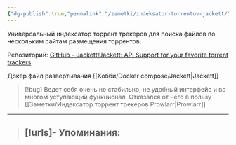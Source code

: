 ```yaml
---
{"dg-publish":true,"permalink":"/zametki/indeksator-torrentov-jackett/","created":"2024-09-02 01:20","updated":"2024-09-03T16:40:16+03:00"}
---
```


Универсальный индексатор торрент трекеров для поиска файлов по нескольким сайтам размещения торрентов.

Репозиторий: [GitHub - Jackett/Jackett: API Support for your favorite torrent trackers](https://github.com/Jackett/Jackett)

Докер файл развертывания [[Хобби/Docker compose/Jackett\|Jackett]]

> [!bug]
> Ведет себя очень не стабильно, не удобный интерфейс и во многом уступающий функционал. Отказался от него в пользу [[Заметки/Индексатор торрент трекеров Prowlarr\|Prowlarr]]

---
> [!urls]- Упоминания:
> - 